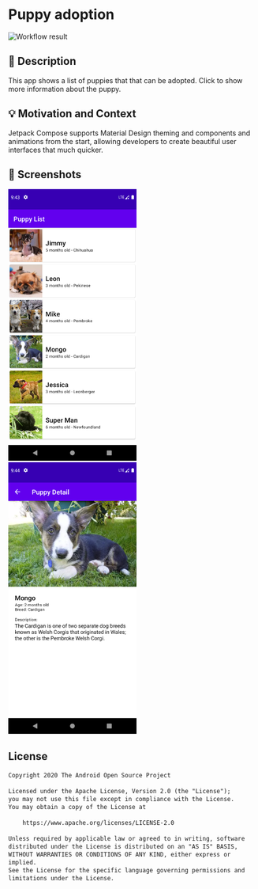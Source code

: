 # Puppy adoption

<!--- Replace <OWNER> with your Github Username and <REPOSITORY> with the name of your repository. -->
<!--- You can find both of these in the url bar when you open your repository in github. -->
![Workflow result](https://github.com/narakai/puppy_adoption/workflows/Check/badge.svg)


## :scroll: Description
<!--- Describe your app in one or two sentences -->
This app shows a list of puppies that that can be adopted. Click to show more information about the puppy.


## :bulb: Motivation and Context
<!--- Optionally point readers to interesting parts of your submission. -->
<!--- What are you especially proud of? -->
Jetpack Compose supports Material Design theming and components and animations from the start, allowing developers to create beautiful user interfaces that much quicker.

## :camera_flash: Screenshots
<!-- You can add more screenshots here if you like -->
<img src="/results/screenshot_1.png" width="260">&emsp;<img src="/results/screenshot_2.png" width="260">

## License
```
Copyright 2020 The Android Open Source Project

Licensed under the Apache License, Version 2.0 (the "License");
you may not use this file except in compliance with the License.
You may obtain a copy of the License at

    https://www.apache.org/licenses/LICENSE-2.0

Unless required by applicable law or agreed to in writing, software
distributed under the License is distributed on an "AS IS" BASIS,
WITHOUT WARRANTIES OR CONDITIONS OF ANY KIND, either express or implied.
See the License for the specific language governing permissions and
limitations under the License.
```